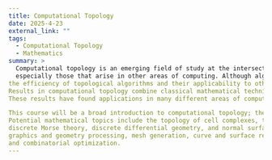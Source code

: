 ```yaml
---
title: Computational Topology
date: 2025-4-23
external_link: ""
tags:
  - Computational Topology
  - Mathematics
summary: >
  Computational topology is an emerging field of study at the intersection of mathematics and computer science, devoted to the study of efficient algorithms for topological problems, 
  especially those that arise in other areas of computing. Although algorithmic techniques have been ubiquitous in topology since its inception more than a century ago, 
the efficiency of topological algorithms and their applicability to other computing domains are relatively recent areas of study. 
Results in computational topology combine classical mathematical techniques from combinatorial, geometric, and algebraic topology with more recent algorithmic tools from data structure design and computational geometry. 
These results have found applications in many different areas of computer science.

This course will be a broad introduction to computational topology; the precise topics covered will depend on the skills and interests of the course participants. 
Potential mathematical topics include the topology of cell complexes, topological graph theory, homotopy, covering spaces, simplicial homology, persistent homology,
discrete Morse theory, discrete differential geometry, and normal surface theory. Potential computing topics include algorithms for computing topological invariants,
graphics and geometry processing, mesh generation, curve and surface reconstruction, VLSI routing, motion planning, manifold learning, clustering, image processing, 
and combinatorial optimization.
---
```

